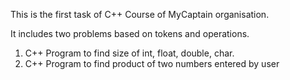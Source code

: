 This is the first task of C++ Course of MyCaptain organisation.

It includes two problems based on tokens and operations.

1) C++ Program to find size of int, float, double, char. 
2) C++ Program to find product of two numbers entered by user
